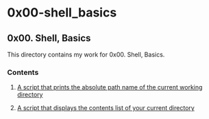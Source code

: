 # 0x00-shell_basics

## 0x00. Shell, Basics

This directory contains my work for 0x00. Shell, Basics.

### Contents

1. [A script that prints the absolute path name of the current working directory](/alx-system_engineering-devops/0x00-shell_basics/0-current_working_directory)

2. [A script that displays the contents list of your current directory](0x00-shell_basics/1-listit)
